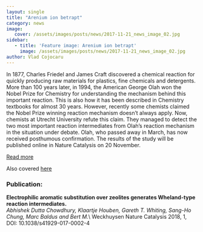 ```yaml
---
layout: single
title: "Arenium ion betrapt"
category: news
image:
   cover: /assets/images/posts/news/2017-11-21_news_image_02.jpg
sidebar:
   - title: 'Feature image: Arenium ion betrapt'
     image: /assets/images/posts/news/2017-11-21_news_image_02.jpg
author: Vlad Cojocaru
---
```


<!-- ![Post Image](/assets/images/posts/news/2017-11-21_news_image_02.jpg) -->


In 1877, Charles Friedel and James Craft discovered a chemical reaction for quickly producing raw materials for plastics, fine chemicals and detergents. More than 100 years later, in 1994, the American George Olah won the Nobel Prize for Chemistry for understanding the mechanism behind this important reaction. This is also how it has been described in Chemistry textbooks for almost 30 years. However, recently some  chemists claimed the Nobel Prize winning reaction mechanism doesn’t always apply. Now, chemists at Utrecht University refute this claim. They managed to detect the two most important reaction intermediates from Olah’s reaction mechanism in the situation under debate. Olah, who passed away in March, has now received posthumous confirmation. The results of the study will be published online in Nature Catalysis on 20 November. 

[Read more](https://www.uu.nl/en/news/utrecht-chemists-prove-nobel-prize-winner-olah-correct)

Also covered [here](https://www.c2w.nl/nieuws/areniumion-betrapt/)

### Publication:

**Electrophilic aromatic substitution over zeolites generates Wheland-type reaction intermediates.**\
*Abhishek Dutta Chowdhury, Klaartje Houben, Gareth T. Whiting, Sang-Ho Chung, Marc Baldus and Bert M.*\ Weckhuysen Nature Catalysis 2018, 1, DOI: 10.1038/s41929-017-0002-4